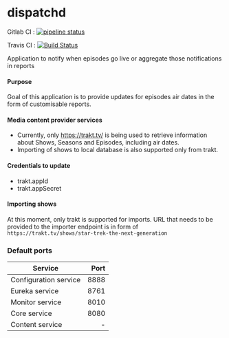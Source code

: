 # dispatchd 
Gitlab CI : [![pipeline status](https://gitlab.com/sandjelkovic/dispatchd/badges/develop/pipeline.svg)](https://gitlab.com/sandjelkovic/dispatchd/commits/develop)

Travis CI : [![Build Status](https://travis-ci.org/sandjelkovic/dispatchd.svg?branch=develop)](https://travis-ci.org/sandjelkovic/dispatchd)

 Application to notify when episodes go live or aggregate those notifications in reports

#### Purpose
Goal of this application is to provide updates for episodes air dates in the form of customisable reports.

#### Media content provider services
* Currently, only https://trakt.tv/ is being used to retrieve information about Shows, Seasons and Episodes, including air dates.
* Importing of shows to local database is also supported only from trakt.

#### Credentials to update
* trakt.appId
* trakt.appSecret

#### Importing shows
At this moment, only trakt is supported for imports. URL that needs to be provided to the importer endpoint is in form of `https://trakt.tv/shows/star-trek-the-next-generation`

### Default ports
| Service 	| Port
|----------	|-----:	|
| Configuration service 	| 8888 	|
| Eureka service 	| 8761 	|
| Monitor service 	| 8010 	|
| Core service 	| 8080 	|
| Content service 	| - 	|
